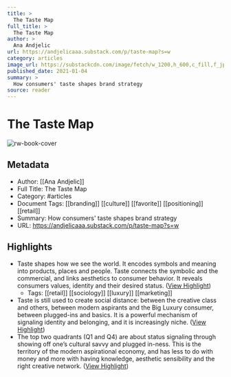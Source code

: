 ```yaml
---
title: >
  The Taste Map
full_title: >
  The Taste Map
author: >
  Ana Andjelic
url: https://andjelicaaa.substack.com/p/taste-map?s=w
category: articles
image_url: https://substackcdn.com/image/fetch/w_1200,h_600,c_fill,f_jpg,q_auto:good,fl_progressive:steep,g_auto/https%3A%2F%2Fbucketeer-e05bbc84-baa3-437e-9518-adb32be77984.s3.amazonaws.com%2Fpublic%2Fimages%2Feb09c49e-4b76-413f-a4cd-1caed410bf49_943x530.png
published_date: 2021-01-04
summary: >
  How consumers' taste shapes brand strategy
source: reader
---
```

# The Taste Map

![rw-book-cover](https://substackcdn.com/image/fetch/w_1200,h_600,c_fill,f_jpg,q_auto:good,fl_progressive:steep,g_auto/https%3A%2F%2Fbucketeer-e05bbc84-baa3-437e-9518-adb32be77984.s3.amazonaws.com%2Fpublic%2Fimages%2Feb09c49e-4b76-413f-a4cd-1caed410bf49_943x530.png)

## Metadata
- Author: [[Ana Andjelic]]
- Full Title: The Taste Map
- Category: #articles
- Document Tags: [[branding]] [[culture]] [[favorite]] [[positioning]] [[retail]] 
- Summary: How consumers' taste shapes brand strategy
- URL: https://andjelicaaa.substack.com/p/taste-map?s=w

## Highlights
- Taste shapes how we see the world. It encodes symbols and meaning into products, places and people. Taste connects the symbolic and the commercial, and links aesthetics to consumer behavior. It reveals consumers values, identity and their desired status. ([View Highlight](https://read.readwise.io/read/01hj8e8xcznh4qsjavjae7qphb))
    - Tags: [[retail]] [[sociology]] [[luxury]] [[marketing]] 
- Taste is still used to create social distance: between the creative class and others, between modern aspirants and the Big Luxury consumer, between plugged-ins and basics. It is a powerful mechanism of signaling identity and belonging, and it is increasingly niche. ([View Highlight](https://read.readwise.io/read/01hj8eda1c6605mkx9fwspb02d))
- The top two quadrants (Q1 and Q4) are about status signaling through showing off one’s cultural savvy and plugged in-ness. This is the territory of the modern aspirational economy, and has less to do with money and more with having knowledge, aesthetic sensibility and the right creative network. ([View Highlight](https://read.readwise.io/read/01hj8eg7r3nev0nmrhzbpstqhr))


